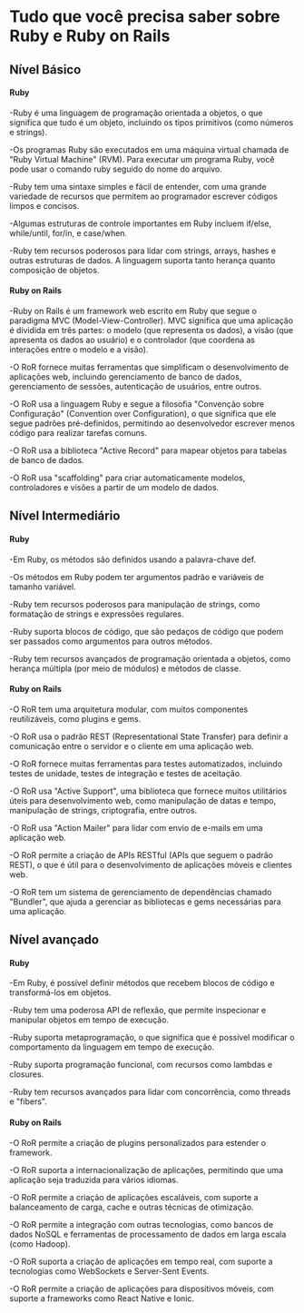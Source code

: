 # Tudo que você precisa saber sobre Ruby e Ruby on Rails

## Nível Básico

#### Ruby

 -Ruby é uma linguagem de programação orientada a objetos, o que significa que tudo é um objeto, incluindo os tipos primitivos (como números e strings).
 
 -Os programas Ruby são executados em uma máquina virtual chamada de "Ruby Virtual Machine" (RVM).
Para executar um programa Ruby, você pode usar o comando ruby seguido do nome do arquivo.

 -Ruby tem uma sintaxe simples e fácil de entender, com uma grande variedade de recursos que permitem ao programador escrever códigos limpos e concisos.
 
 -Algumas estruturas de controle importantes em Ruby incluem if/else, while/until, for/in, e case/when.
 
 -Ruby tem recursos poderosos para lidar com strings, arrays, hashes e outras estruturas de dados.
A linguagem suporta tanto herança quanto composição de objetos.

#### Ruby on Rails

 -Ruby on Rails é um framework web escrito em Ruby que segue o paradigma MVC (Model-View-Controller).
MVC significa que uma aplicação é dividida em três partes: o modelo (que representa os dados), a visão (que apresenta os dados ao usuário) e o controlador (que coordena as interações entre o modelo e a visão).

 -O RoR fornece muitas ferramentas que simplificam o desenvolvimento de aplicações web, incluindo gerenciamento de banco de dados, gerenciamento de sessões, autenticação de usuários, entre outros.
 
 -O RoR usa a linguagem Ruby e segue a filosofia "Convenção sobre Configuração" (Convention over Configuration), o que significa que ele segue padrões pré-definidos, permitindo ao desenvolvedor escrever menos código para realizar tarefas comuns.

 -O RoR usa a biblioteca "Active Record" para mapear objetos para tabelas de banco de dados.

 -O RoR usa "scaffolding" para criar automaticamente modelos, controladores e visões a partir de um modelo de dados.
 
## Nível Intermediário

#### Ruby

 -Em Ruby, os métodos são definidos usando a palavra-chave def.

 -Os métodos em Ruby podem ter argumentos padrão e variáveis ​​de tamanho variável.

 -Ruby tem recursos poderosos para manipulação de strings, como formatação de strings e expressões regulares.

 -Ruby suporta blocos de código, que são pedaços de código que podem ser passados como argumentos para outros métodos.

 -Ruby tem recursos avançados de programação orientada a objetos, como herança múltipla (por meio de módulos) e métodos de classe.
 
#### Ruby on Rails

 -O RoR tem uma arquitetura modular, com muitos componentes reutilizáveis, como plugins e gems.

 -O RoR usa o padrão REST (Representational State Transfer) para definir a comunicação entre o servidor e o cliente em uma aplicação web.
 
 -O RoR fornece muitas ferramentas para testes automatizados, incluindo testes de unidade, testes de integração e testes de aceitação.
 
 -O RoR usa "Active Support", uma biblioteca que fornece muitos utilitários úteis para desenvolvimento web, como manipulação de datas e tempo, manipulação de strings, criptografia, entre outros.

 -O RoR usa "Action Mailer" para lidar com envio de e-mails em uma aplicação web.

 -O RoR permite a criação de APIs RESTful (APIs que seguem o padrão REST), o que é útil para o desenvolvimento de aplicações móveis e clientes web.

 -O RoR tem um sistema de gerenciamento de dependências chamado "Bundler", que ajuda a gerenciar as bibliotecas e gems necessárias para uma aplicação.
 
## Nível avançado
 
 
#### Ruby

 -Em Ruby, é possível definir métodos que recebem blocos de código e transformá-los em objetos.
 
 -Ruby tem uma poderosa API de reflexão, que permite inspecionar e manipular objetos em tempo de execução.

 -Ruby suporta metaprogramação, o que significa que é possível modificar o comportamento da linguagem em tempo de execução.

 -Ruby suporta programação funcional, com recursos como lambdas e closures.

 -Ruby tem recursos avançados para lidar com concorrência, como threads e "fibers".

#### Ruby on Rails

 -O RoR permite a criação de plugins personalizados para estender o framework.

 -O RoR suporta a internacionalização de aplicações, permitindo que uma aplicação seja traduzida para vários idiomas.

 -O RoR permite a criação de aplicações escaláveis, com suporte a balanceamento de carga, cache e outras técnicas de otimização.

 -O RoR permite a integração com outras tecnologias, como bancos de dados NoSQL e ferramentas de processamento de dados em larga escala (como Hadoop).

 -O RoR suporta a criação de aplicações em tempo real, com suporte a tecnologias como WebSockets e Server-Sent Events.

 -O RoR permite a criação de aplicações para dispositivos móveis, com suporte a frameworks como React Native e Ionic.
















